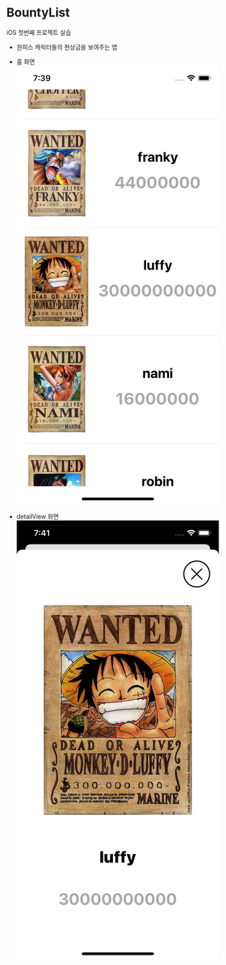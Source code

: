 # BountyList
 iOS 첫번째 프로젝트 실습
  - 원피스 캐릭터들의 현상금을 보여주는 앱
 
 - 홈 화면
 ![home](./image/home.png)
 
 - detailView 화면
 ![detailview](./image/detailview.png)
